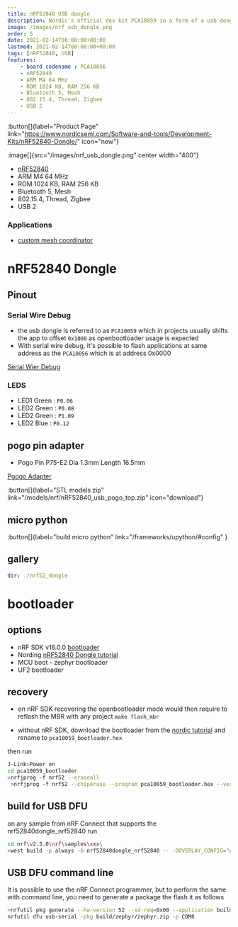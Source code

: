 ```yaml
---
title: nRF52840 USB dongle
description: Nordic's official dev kit PCA10059 in a form of a usb dongle for the nRF52840
image: /images/nrf_usb_dongle.png
order: 5
date: 2021-02-14T08:00:00+00:00
lastmod: 2021-02-14T08:00:00+00:00
tags: [nRF52840, USB]
features:
    - board codename : PCA10056
    - nRF52840
    - ARM M4 64 MHz
    - ROM 1024 KB, RAM 256 KB
    - Bluetooth 5, Mesh
    - 802.15.4, Thread, Zigbee
    - USB 2
---
```


:button[]{label="Product Page" link="https://www.nordicsemi.com/Software-and-tools/Development-Kits/nRF52840-Dongle/" icon="new"}

:image[]{src="/images/nrf_usb_dongle.png" center width="400"}

* [nRF52840](https://www.nordicsemi.com/Products/Low-power-short-range-wireless/nRF52840)
* ARM M4 64 MHz
* ROM 1024 KB, RAM 256 KB
* Bluetooth 5, Mesh
* 802.15.4, Thread, Zigbee
* USB 2

### Applications
* [custom mesh coordinator](https://github.com/nRFMesh/nRF52_Mesh#08-usb-dongle-nrf52840-dongle)

# nRF52840 Dongle

## Pinout

### Serial Wire Debug
* the usb dongle is referred to as `PCA10059` which in projects usually shifts the app to offset `0x1000` as openbootloader usage is expected
* With serial wire debug, it's possible to flash applications at same address as the `PCA10056` which is at address 0x0000

[Serial Wier Debug](/images/thread_sensortag/serial_wire_debug.png)

### LEDS

* LED1 Green : `P0.06`
* LED2 Green : `P0.08`
* LED2 Green : `P1.09`
* LED2 Blue  : `P0.12`


## pogo pin adapter
* Pogo Pin P75-E2 Dia 1.3mm Length 16.5mm

[Pgogo Adapter](/models/nrf/pogo_adapter_swd.glb)

:button[]{label="STL models zip" link="/models/nrf/nRF52840_usb_pogo_top.zip" icon="download"}

## micro python
:button[]{label="build micro python" link="/frameworks/upython/#config" }

## gallery
```yaml gallery
dir: ./nrf52_dongle
```

# bootloader
## options
* nRF SDK v16.0.0 [bootloader](https://infocenter.nordicsemi.com/index.jsp?topic=%2Fcom.nordic.infocenter.sdk5.v15.0.0%2Flib_bootloader.html)
* Nording [nRF52840 Dongle tutorial](https://devzone.nordicsemi.com/guides/short-range-guides/b/getting-started/posts/nrf52840-dongle-programming-tutorial)
* MCU boot - zephyr bootloader
* UF2 bootloader

## recovery
* on nRF SDK recovering the openbootloader mode would then require to reflash the MBR with any project `make flash_mbr`

* without nRF SDK, download the bootloader from the [nordic tutorial](https://devzone.nordicsemi.com/guides/short-range-guides/b/getting-started/posts/nrf52840-dongle-programming-tutorial) and rename to `pca10059_bootloader.hex`

then run

```bash
J-Link>Power on
cd pca10059_bootloader
>nrfjprog -f nrf52 --eraseall
 >nrfjprog -f nrf52 --chiperase --program pca10059_bootloader.hex --verify --reset
```

## build for USB DFU
on any sample from nRF Connect that supports the nrf52840dongle_nrf52840 run

```bash
cd nrf\v2.3.0\nrf\samples\xxx\
>west build -p always -b nrf52840dongle_nrf52840 -- -DOVERLAY_CONFIG="overlay-usb.conf" -DDTC_OVERLAY_FILE="usb.overlay"
```

## USB DFU command line
It is possible to use the nRF Connect programmer, but to perform the same with command line, you need to generate a package the flash it as follows

```bash
>nrfutil pkg generate --hw-version 52 --sd-req=0x00 --application build/zephyr/zephyr.hex --application-version 1 build/zephyr/zephyr.zip
nrfutil dfu usb-serial -pkg build/zephyr/zephyr.zip -p COM8
```
